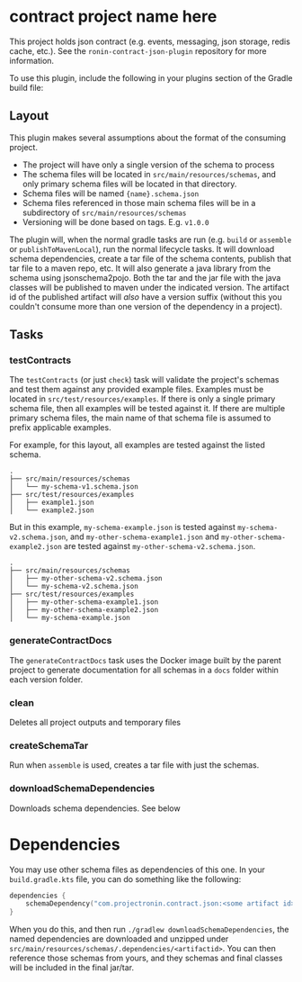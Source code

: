 # contract project name here

This project holds json contract (e.g. events, messaging, json storage, redis cache, etc.).  See the `ronin-contract-json-plugin` repository for more information.

To use this plugin, include the following in your plugins section of the Gradle build file:

## Layout

This plugin makes several assumptions about the format of the consuming project.

* The project will have only a single version of the schema to process
* The schema files will be located in `src/main/resources/schemas`, and only primary schema files will be located in that directory.
* Schema files will be named `{name}.schema.json`
* Schema files referenced in those main schema files will be in a subdirectory of `src/main/resources/schemas`
* Versioning will be done based on tags.  E.g. `v1.0.0`

The plugin will, when the normal gradle tasks are run (e.g. `build` or `assemble` or `publishToMavenLocal`), run the normal lifecycle tasks.  It will download schema dependencies, create a
tar file of the schema contents, publish that tar file to a maven repo, etc.  It will also generate a java library from the schema using jsonschema2pojo.  Both the tar and the jar file with
the java classes will be published to maven under the indicated version.  The artifact id of the published artifact will _also_ have a version suffix (without this you couldn't consume
more than one version of the dependency in a project).

## Tasks

### testContracts

The `testContracts` (or just `check`) task will validate the project's schemas and test them against any provided example files.  Examples must be located in `src/test/resources/examples`.  If there
is only a single primary schema file, then all examples will be tested against it.  If there are multiple primary schema files, the main name of that schema file is assumed to prefix
applicable examples.

For example, for this layout, all examples are tested against the listed schema.

    .
    ├── src/main/resources/schemas
    │   └── my-schema-v1.schema.json
    ├── src/test/resources/examples
    │   ├── example1.json
    │   └── example2.json

But in this example, `my-schema-example.json` is tested against `my-schema-v2.schema.json`, and `my-other-schema-example1.json` and `my-other-schema-example2.json` are tested
against `my-other-schema-v2.schema.json`.

    .
    ├── src/main/resources/schemas
    │   ├── my-other-schema-v2.schema.json
    │   └── my-schema-v2.schema.json
    ├── src/test/resources/examples
    │   ├── my-other-schema-example1.json
    │   ├── my-other-schema-example2.json
    │   └── my-schema-example.json

### generateContractDocs

The `generateContractDocs` task uses the Docker image built by the parent project to generate documentation for all schemas
in a `docs` folder within each version folder.

### clean

Deletes all project outputs and temporary files

### createSchemaTar

Run when `assemble` is used, creates a tar file with just the schemas.

### downloadSchemaDependencies

Downloads schema dependencies.  See below

# Dependencies

You may use other schema files as dependencies of this one.  In your `build.gradle.kts` file, you can do something like the following:

```kotlin
dependencies {
    schemaDependency("com.projectronin.contract.json:<some artifact id>-v<some major version>:<some version>:schemas@tar.gz")
}
```

When you do this, and then run `./gradlew downloadSchemaDependencies`, the named dependencies are downloaded and unzipped under `src/main/resources/schemas/.dependencies/<artifactid>`.  You
can then reference those schemas from yours, and they schemas and final classes will be included in the final jar/tar.
